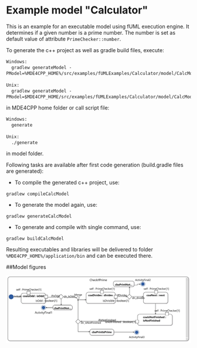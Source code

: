 # Example model "Calculator"

This is an example for an executable model using fUML execution engine. It determines if a given number is a prime number. The number is set as default value of attribute `PrimeChecker::number`.

To generate the c++ project as well as gradle build files, execute:
```
Windows:
  gradlew generateModel -PModel=%MDE4CPP_HOME%/src/examples/fUMLExamples/Calculator/model/CalcModel.uml

Unix:
  gradlew generateModel -PModel=$MDE4CPP_HOME/src/examples/fUMLExamples/Calculator/model/CalcModel.uml
```
in MDE4CPP home folder or call script file:
```
Windows:
  generate

Unix:
  ./generate
```
in model folder.

Following tasks are available after first code generation (build.gradle files are generated):
 * To compile the generated c++ project, use:
```
gradlew compileCalcModel
```
 * To generate the model again, use:
```
gradlew generateCalcModel
```
 * To generate and compile with single command, use:
```
gradlew buildCalcModel
```

Resulting executables and libraries will be delivered to folder `%MDE4CPP_HOME%/application/bin` and can be executed there.

##Model figures

![Activity diagramm of prime checker calc model to determine if a given number is prime.](diagram.png)
